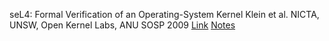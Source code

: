 seL4: Formal Verification of an Operating-System Kernel
Klein et al.
NICTA, UNSW, Open Kernel Labs, ANU
SOSP 2009
[Link](https://www.dropbox.com/s/efbh0ypwmqiuj1f/klein10sel4.pdf)
[Notes](klein10sel4.md)
